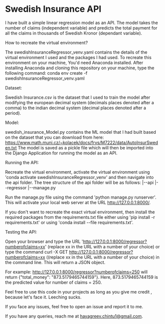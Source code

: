 # Swedish Insurance API

I have built a simple linear regression model as an API. The model takes the number of claims (independent variable) and predicts the total payment for all the claims in thousands of Swedish Kronor (dependant variable).
 
How to recreate the virtual environment?

The swedishInsuranceRegressor_venv.yaml contains the details of the virtual environment I used and the packages I had used. To recreate this environment on your machine, You'd need Anaconda installed.
After installing Anaconda and cloning this repository on your machine, type the following command: 
conda env create -f swedishInsuranceRegressor_venv.yaml

Dataset:

Swedish Insurance.csv is the dataset that I used to train the model after modifying the european decimal system (decimals places denoted after a comma) to the indian decimal system (decimal places denoted after a period).

Model:

swedish_insurance_Model.py contains the ML model that I had built based on the dataset that you can download from here:
https://www.math.muni.cz/~kolacek/docs/frvs/M7222/data/AutoInsurSweden.txt 
The model is saved as a pickle file which will then be imported into the Django Application for running the model as an API.

Running the API:

Recreate the virtual environment, activate the virtual environment using 'conda activate swedishInsuranceRegressor_venv' and then navigate into the api folder. The tree structure of the api folder will be as follows:
  |--api
  |--regressor
  |--manage.py

Run the manage.py file using the command 'python manage.py runserver'. This will activate your local web server at the URL http://127.0.0.1:8000/. 

If you don't want to recreate the exact virtual environment, then install the required packages from the requirements.txt file either using 'pip install -r requirements.txt' or using 'conda install --file requirements.txt'.

Testing the API:

Open your browser and type the URL 'http://127.0.0.1:8000/regressor?numberofclaims=xx' (replace xx in the URL with a number of your choice) or type the command curl -X GET http://127.0.0.1:8000/regressor?numberofclaims=xx ((replace xx in the URL with a number of your choice) in the command line.
This will return a JSON object. 

For example:
http://127.0.0.1:8000/regressor?numberofclaims=250 will return {"total_money": "873.5179465744159"}. Here, 873.5179465744159 is the predicted value for number of claims = 250.

Feel free to use this code in your projects as long as you give me credit , because let's face it. Leeching sucks. 

If you face any issues, feel free to open an issue and report it to me. 

If you have any queries, reach me at hayagreev.chintu1@gmail.com. 